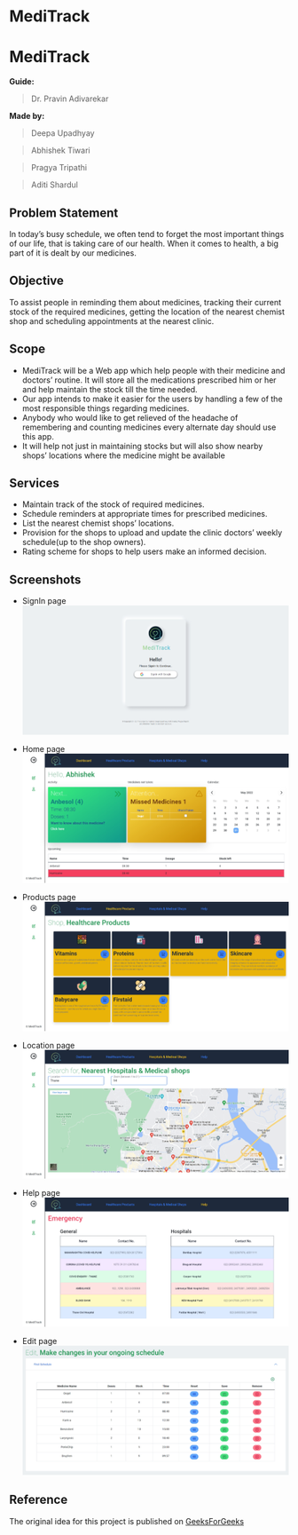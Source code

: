 # MediTrack
# MediTrack
**Guide:**
> Dr. Pravin Adivarekar

**Made by:**
> Deepa Upadhyay

> Abhishek Tiwari

> Pragya Tripathi

> Aditi Shardul

## Problem Statement
In today’s busy schedule, we often tend to forget the most important
things of our life, that is taking care of our health. When it comes to
health, a big part of it is dealt by our medicines.

## Objective
To assist people in reminding them about medicines, tracking their
current stock of the required medicines, getting the location of the
nearest chemist shop and scheduling appointments at the nearest
clinic.

## Scope
- MediTrack will be a Web app which help people with their medicine
and doctors’ routine. It will store all the medications prescribed him
or her and help maintain the stock till the time needed.
- Our app intends to make it easier for the users by handling a few of
the most responsible things regarding medicines.
- Anybody who would like to get relieved of the headache of
remembering and counting medicines every alternate day should
use this app.
- It will help not just in maintaining stocks but will also show nearby
shops’ locations where the medicine might be available

## Services
- Maintain track of the stock of required medicines.
- Schedule reminders at appropriate times for prescribed medicines.
- List the nearest chemist shops’ locations.
- Provision for the shops to upload and update the clinic doctors’
weekly schedule(up to the shop owners).
- Rating scheme for shops to help users make an informed decision.


## Screenshots

- SignIn page
![Signin Page](public/images/screenshots/signin.png)

- Home page
  ![Home page](public/images/screenshots/home.png)

- Products page
  ![Products Page](public/images/screenshots/healthcareProducts.png)

- Location page
  ![Location Page](public/images/screenshots/Location.png)

- Help page
  ![Help Page](public/images/screenshots/help.png)

- Edit page
  ![Edit Page](public/images/screenshots/edit.png)
## Reference
The original idea for this project is published on [GeeksForGeeks](https://www.geeksforgeeks.org/project-idea-meditrack/)
